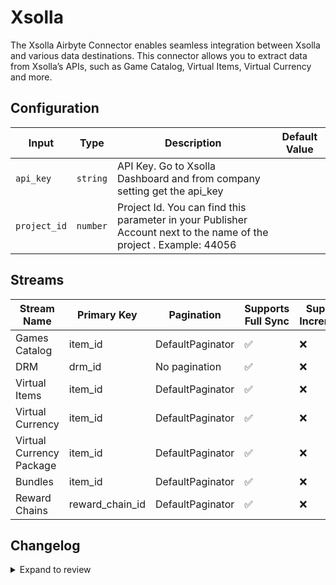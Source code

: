 # Xsolla
The Xsolla Airbyte Connector enables seamless integration between Xsolla and various data destinations. This connector allows you to extract data from Xsolla’s APIs, such as Game Catalog, Virtual Items, Virtual Currency and more.

## Configuration

| Input | Type | Description | Default Value |
|-------|------|-------------|---------------|
| `api_key` | `string` | API Key. Go to Xsolla Dashboard and from company setting get the api_key |  |
| `project_id` | `number` | Project Id. You can find this parameter in your Publisher Account next to the name of the project . Example: 44056 |  |

## Streams
| Stream Name | Primary Key | Pagination | Supports Full Sync | Supports Incremental |
|-------------|-------------|------------|---------------------|----------------------|
| Games Catalog | item_id | DefaultPaginator | ✅ |  ❌  |
| DRM | drm_id | No pagination | ✅ |  ❌  |
| Virtual Items | item_id | DefaultPaginator | ✅ |  ❌  |
| Virtual Currency | item_id | DefaultPaginator | ✅ |  ❌  |
| Virtual Currency Package | item_id | DefaultPaginator | ✅ |  ❌  |
| Bundles | item_id | DefaultPaginator | ✅ |  ❌  |
| Reward Chains | reward_chain_id | DefaultPaginator | ✅ |  ❌  |

## Changelog

<details>
  <summary>Expand to review</summary>

| Version          | Date              | Pull Request | Subject        |
|------------------|-------------------|--------------|----------------|
| 0.0.34 | 2025-08-09 | [64868](https://github.com/airbytehq/airbyte/pull/64868) | Update dependencies |
| 0.0.33 | 2025-08-02 | [64342](https://github.com/airbytehq/airbyte/pull/64342) | Update dependencies |
| 0.0.32 | 2025-07-26 | [64072](https://github.com/airbytehq/airbyte/pull/64072) | Update dependencies |
| 0.0.31 | 2025-07-20 | [63651](https://github.com/airbytehq/airbyte/pull/63651) | Update dependencies |
| 0.0.30 | 2025-07-12 | [63211](https://github.com/airbytehq/airbyte/pull/63211) | Update dependencies |
| 0.0.29 | 2025-07-05 | [62703](https://github.com/airbytehq/airbyte/pull/62703) | Update dependencies |
| 0.0.28 | 2025-06-28 | [62211](https://github.com/airbytehq/airbyte/pull/62211) | Update dependencies |
| 0.0.27 | 2025-06-21 | [61779](https://github.com/airbytehq/airbyte/pull/61779) | Update dependencies |
| 0.0.26 | 2025-06-15 | [61214](https://github.com/airbytehq/airbyte/pull/61214) | Update dependencies |
| 0.0.25 | 2025-05-24 | [60754](https://github.com/airbytehq/airbyte/pull/60754) | Update dependencies |
| 0.0.24 | 2025-05-10 | [59952](https://github.com/airbytehq/airbyte/pull/59952) | Update dependencies |
| 0.0.23 | 2025-05-04 | [59558](https://github.com/airbytehq/airbyte/pull/59558) | Update dependencies |
| 0.0.22 | 2025-04-26 | [58922](https://github.com/airbytehq/airbyte/pull/58922) | Update dependencies |
| 0.0.21 | 2025-04-19 | [58546](https://github.com/airbytehq/airbyte/pull/58546) | Update dependencies |
| 0.0.20 | 2025-04-12 | [58030](https://github.com/airbytehq/airbyte/pull/58030) | Update dependencies |
| 0.0.19 | 2025-04-05 | [57403](https://github.com/airbytehq/airbyte/pull/57403) | Update dependencies |
| 0.0.18 | 2025-03-29 | [56886](https://github.com/airbytehq/airbyte/pull/56886) | Update dependencies |
| 0.0.17 | 2025-03-22 | [56304](https://github.com/airbytehq/airbyte/pull/56304) | Update dependencies |
| 0.0.16 | 2025-03-08 | [55624](https://github.com/airbytehq/airbyte/pull/55624) | Update dependencies |
| 0.0.15 | 2025-03-01 | [55137](https://github.com/airbytehq/airbyte/pull/55137) | Update dependencies |
| 0.0.14 | 2025-02-22 | [54489](https://github.com/airbytehq/airbyte/pull/54489) | Update dependencies |
| 0.0.13 | 2025-02-15 | [54066](https://github.com/airbytehq/airbyte/pull/54066) | Update dependencies |
| 0.0.12 | 2025-02-08 | [53529](https://github.com/airbytehq/airbyte/pull/53529) | Update dependencies |
| 0.0.11 | 2025-02-01 | [53071](https://github.com/airbytehq/airbyte/pull/53071) | Update dependencies |
| 0.0.10 | 2025-01-25 | [52457](https://github.com/airbytehq/airbyte/pull/52457) | Update dependencies |
| 0.0.9 | 2025-01-18 | [51970](https://github.com/airbytehq/airbyte/pull/51970) | Update dependencies |
| 0.0.8 | 2025-01-11 | [51392](https://github.com/airbytehq/airbyte/pull/51392) | Update dependencies |
| 0.0.7 | 2024-12-28 | [50813](https://github.com/airbytehq/airbyte/pull/50813) | Update dependencies |
| 0.0.6 | 2024-12-21 | [50350](https://github.com/airbytehq/airbyte/pull/50350) | Update dependencies |
| 0.0.5 | 2024-12-14 | [49762](https://github.com/airbytehq/airbyte/pull/49762) | Update dependencies |
| 0.0.4 | 2024-12-12 | [49392](https://github.com/airbytehq/airbyte/pull/49392) | Update dependencies |
| 0.0.3 | 2024-11-04 | [48219](https://github.com/airbytehq/airbyte/pull/48219) | Update dependencies |
| 0.0.2 | 2024-10-28 | [47595](https://github.com/airbytehq/airbyte/pull/47595) | Update dependencies |
| 0.0.1 | 2024-10-01 | | Initial release by [@avirajsingh7](https://github.com/avirajsingh7) via Connector Builder |

</details>
